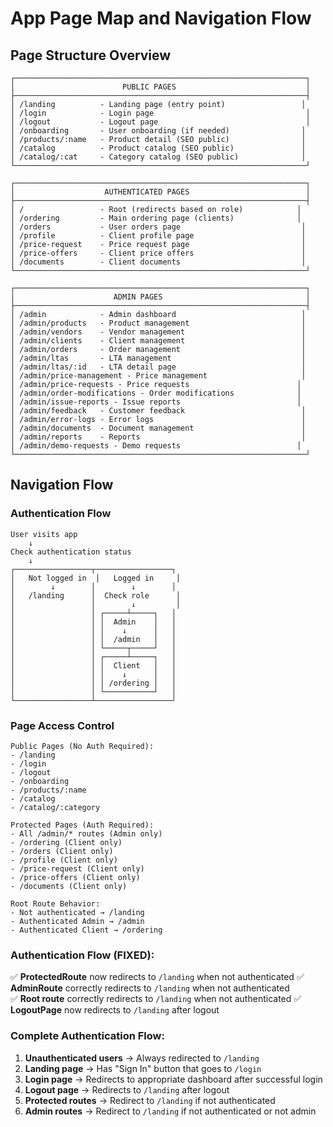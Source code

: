 # App Page Map and Navigation Flow

## Page Structure Overview

```
┌─────────────────────────────────────────────────────────────────┐
│                        PUBLIC PAGES                             │
├─────────────────────────────────────────────────────────────────┤
│ /landing          - Landing page (entry point)                 │
│ /login            - Login page                                  │
│ /logout           - Logout page                                 │
│ /onboarding       - User onboarding (if needed)                │
│ /products/:name   - Product detail (SEO public)                │
│ /catalog          - Product catalog (SEO public)               │
│ /catalog/:cat     - Category catalog (SEO public)              │
└─────────────────────────────────────────────────────────────────┘

┌─────────────────────────────────────────────────────────────────┐
│                    AUTHENTICATED PAGES                          │
├─────────────────────────────────────────────────────────────────┤
│ /                 - Root (redirects based on role)            │
│ /ordering         - Main ordering page (clients)              │
│ /orders           - User orders page                           │
│ /profile          - Client profile page                        │
│ /price-request    - Price request page                         │
│ /price-offers     - Client price offers                        │
│ /documents        - Client documents                           │
└─────────────────────────────────────────────────────────────────┘

┌─────────────────────────────────────────────────────────────────┐
│                      ADMIN PAGES                                │
├─────────────────────────────────────────────────────────────────┤
│ /admin            - Admin dashboard                            │
│ /admin/products   - Product management                         │
│ /admin/vendors    - Vendor management                          │
│ /admin/clients    - Client management                          │
│ /admin/orders     - Order management                           │
│ /admin/ltas       - LTA management                             │
│ /admin/ltas/:id   - LTA detail page                            │
│ /admin/price-management - Price management                     │
│ /admin/price-requests - Price requests                        │
│ /admin/order-modifications - Order modifications              │
│ /admin/issue-reports - Issue reports                          │
│ /admin/feedback   - Customer feedback                          │
│ /admin/error-logs - Error logs                                 │
│ /admin/documents  - Document management                        │
│ /admin/reports    - Reports                                    │
│ /admin/demo-requests - Demo requests                          │
└─────────────────────────────────────────────────────────────────┘
```

## Navigation Flow

### Authentication Flow
```
User visits app
    ↓
Check authentication status
    ↓
┌─────────────────┬─────────────────┐
│   Not logged in  │   Logged in     │
│        ↓        │        ↓        │
│   /landing      │  Check role      │
│                 │        ↓         │
│                 │ ┌─────┴─────┐   │
│                 │ │  Admin    │   │
│                 │ │    ↓      │   │
│                 │ │  /admin   │   │
│                 │ └─────┬─────┘   │
│                 │ ┌─────┴─────┐   │
│                 │ │  Client   │   │
│                 │ │    ↓      │   │
│                 │ │ /ordering │   │
│                 │ └───────────┘   │
└─────────────────┴─────────────────┘
```

### Page Access Control
```
Public Pages (No Auth Required):
- /landing
- /login
- /logout
- /onboarding
- /products/:name
- /catalog
- /catalog/:category

Protected Pages (Auth Required):
- All /admin/* routes (Admin only)
- /ordering (Client only)
- /orders (Client only)
- /profile (Client only)
- /price-request (Client only)
- /price-offers (Client only)
- /documents (Client only)

Root Route Behavior:
- Not authenticated → /landing
- Authenticated Admin → /admin
- Authenticated Client → /ordering
```

### Authentication Flow (FIXED):
✅ **ProtectedRoute** now redirects to `/landing` when not authenticated
✅ **AdminRoute** correctly redirects to `/landing` when not authenticated  
✅ **Root route** correctly redirects to `/landing` when not authenticated
✅ **LogoutPage** now redirects to `/landing` after logout

### Complete Authentication Flow:
1. **Unauthenticated users** → Always redirected to `/landing`
2. **Landing page** → Has "Sign In" button that goes to `/login`
3. **Login page** → Redirects to appropriate dashboard after successful login
4. **Logout page** → Redirects to `/landing` after logout
5. **Protected routes** → Redirect to `/landing` if not authenticated
6. **Admin routes** → Redirect to `/landing` if not authenticated or not admin

